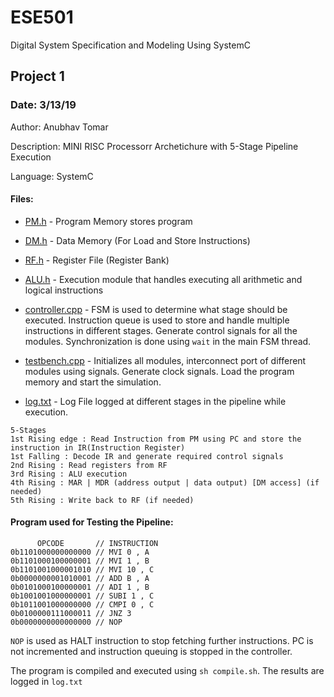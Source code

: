 # ESE501
Digital System Specification and Modeling Using SystemC

## Project 1
### Date: 3/13/19
Author: Anubhav Tomar

Description: MINI RISC Processorr Archetichure with 5-Stage Pipeline Execution

Language: SystemC

#### Files:
* [PM.h](https://github.com/anubhavtomar/ESE501/blob/master/Project1/PM.h) - Program Memory stores program

* [DM.h](https://github.com/anubhavtomar/ESE501/blob/master/Project1/DM.h) - Data Memory (For Load and Store Instructions)

* [RF.h](https://github.com/anubhavtomar/ESE501/blob/master/Project1/RF.h) - Register File (Register Bank)

* [ALU.h](https://github.com/anubhavtomar/ESE501/blob/master/Project1/ALU.h) - Execution module that handles executing all arithmetic and logical instructions

* [controller.cpp](https://github.com/anubhavtomar/ESE501/blob/master/Project1/controller.cpp) - FSM is used to determine what stage should be executed. Instruction queue is used to store and handle multiple instructions in different stages. Generate control signals for all the modules. Synchronization is done using ```wait``` in the main FSM thread.

* [testbench.cpp](https://github.com/anubhavtomar/ESE501/blob/master/Project1/testbench.cpp) - Initializes all modules, interconnect port of different modules using signals. Generate clock signals. Load the program memory and start the simulation.

* [log.txt](https://github.com/anubhavtomar/ESE501/blob/master/Project1/log.txt) - Log File logged at different stages in the pipeline while execution.


```
5-Stages 
1st Rising edge : Read Instruction from PM using PC and store the instruction in IR(Instruction Register)
1st Falling : Decode IR and generate required control signals
2nd Rising : Read registers from RF
3rd Rising : ALU execution
4th Rising : MAR | MDR (address output | data output) [DM access] (if needed)
5th Rising : Write back to RF (if needed)
```
#### Program used for Testing the Pipeline:
```
      OPCODE       // INSTRUCTION
0b1101000000000000 // MVI 0 , A
0b1101000100000001 // MVI 1 , B
0b1101001000001010 // MVI 10 , C
0b0000000001010001 // ADD B , A
0b0101000100000001 // ADI 1 , B
0b1001001000000001 // SUBI 1 , C
0b1011001000000000 // CMPI 0 , C
0b0100000111000011 // JNZ 3
0b0000000000000000 // NOP
```

```NOP``` is used as HALT instruction to stop fetching further instructions. PC is not incremented and instruction queuing is stopped in the controller.

The program is compiled and executed using ```sh compile.sh```.
The results are logged in ```log.txt```
